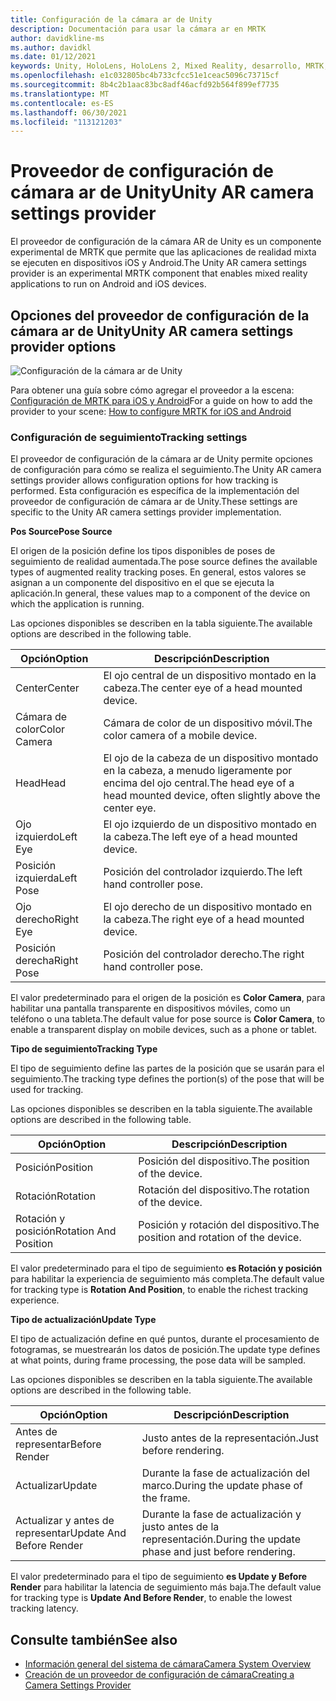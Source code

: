 ```yaml
---
title: Configuración de la cámara ar de Unity
description: Documentación para usar la cámara ar en MRTK
author: davidkline-ms
ms.author: davidkl
ms.date: 01/12/2021
keywords: Unity, HoloLens, HoloLens 2, Mixed Reality, desarrollo, MRTK, cámara ar,
ms.openlocfilehash: e1c032805bc4b733cfcc51e1ceac5096c73715cf
ms.sourcegitcommit: 8b4c2b1aac83bc8adf46acfd92b564f899ef7735
ms.translationtype: MT
ms.contentlocale: es-ES
ms.lasthandoff: 06/30/2021
ms.locfileid: "113121203"
---
```

# <a name="unity-ar-camera-settings-provider"></a><span data-ttu-id="11d7c-104">Proveedor de configuración de cámara ar de Unity</span><span class="sxs-lookup"><span data-stu-id="11d7c-104">Unity AR camera settings provider</span></span>

<span data-ttu-id="11d7c-105">El proveedor de configuración de la cámara AR de Unity es un componente experimental de MRTK que permite que las aplicaciones de realidad mixta se ejecuten en dispositivos iOS y Android.</span><span class="sxs-lookup"><span data-stu-id="11d7c-105">The Unity AR camera settings provider is an experimental MRTK component that enables mixed reality applications to run on Android and iOS devices.</span></span>

## <a name="unity-ar-camera-settings-provider-options"></a><span data-ttu-id="11d7c-106">Opciones del proveedor de configuración de la cámara ar de Unity</span><span class="sxs-lookup"><span data-stu-id="11d7c-106">Unity AR camera settings provider options</span></span>

![Configuración de la cámara ar de Unity](../images/camera-system/UnityArSettingsConfiguration.png)

<span data-ttu-id="11d7c-108">Para obtener una guía sobre cómo agregar el proveedor a la escena: [Configuración de MRTK para iOS y Android](../../supported-devices/using-ar-foundation.md)</span><span class="sxs-lookup"><span data-stu-id="11d7c-108">For a guide on how to add the provider to your scene: [How to configure MRTK for iOS and Android](../../supported-devices/using-ar-foundation.md)</span></span>

### <a name="tracking-settings"></a><span data-ttu-id="11d7c-109">Configuración de seguimiento</span><span class="sxs-lookup"><span data-stu-id="11d7c-109">Tracking settings</span></span>

<span data-ttu-id="11d7c-110">El proveedor de configuración de la cámara ar de Unity permite opciones de configuración para cómo se realiza el seguimiento.</span><span class="sxs-lookup"><span data-stu-id="11d7c-110">The Unity AR camera settings provider allows configuration options for how tracking is performed.</span></span> <span data-ttu-id="11d7c-111">Esta configuración es específica de la implementación del proveedor de configuración de cámara ar de Unity.</span><span class="sxs-lookup"><span data-stu-id="11d7c-111">These settings are specific to the Unity AR camera settings provider implementation.</span></span>

<span data-ttu-id="11d7c-112">**Pos Source**</span><span class="sxs-lookup"><span data-stu-id="11d7c-112">**Pose Source**</span></span>

<span data-ttu-id="11d7c-113">El origen de la posición define los tipos disponibles de poses de seguimiento de realidad aumentada.</span><span class="sxs-lookup"><span data-stu-id="11d7c-113">The pose source defines the available types of augmented reality tracking poses.</span></span> <span data-ttu-id="11d7c-114">En general, estos valores se asignan a un componente del dispositivo en el que se ejecuta la aplicación.</span><span class="sxs-lookup"><span data-stu-id="11d7c-114">In general, these values map to a component of the device on which the application is running.</span></span>

<span data-ttu-id="11d7c-115">Las opciones disponibles se describen en la tabla siguiente.</span><span class="sxs-lookup"><span data-stu-id="11d7c-115">The available options are described in the following table.</span></span>

| <span data-ttu-id="11d7c-116">Opción</span><span class="sxs-lookup"><span data-stu-id="11d7c-116">Option</span></span> | <span data-ttu-id="11d7c-117">Descripción</span><span class="sxs-lookup"><span data-stu-id="11d7c-117">Description</span></span> |
| --- | --- |
| <span data-ttu-id="11d7c-118">Center</span><span class="sxs-lookup"><span data-stu-id="11d7c-118">Center</span></span> | <span data-ttu-id="11d7c-119">El ojo central de un dispositivo montado en la cabeza.</span><span class="sxs-lookup"><span data-stu-id="11d7c-119">The center eye of a head mounted device.</span></span> |
| <span data-ttu-id="11d7c-120">Cámara de color</span><span class="sxs-lookup"><span data-stu-id="11d7c-120">Color Camera</span></span> | <span data-ttu-id="11d7c-121">Cámara de color de un dispositivo móvil.</span><span class="sxs-lookup"><span data-stu-id="11d7c-121">The color camera of a mobile device.</span></span> |
| <span data-ttu-id="11d7c-122">Head</span><span class="sxs-lookup"><span data-stu-id="11d7c-122">Head</span></span> | <span data-ttu-id="11d7c-123">El ojo de la cabeza de un dispositivo montado en la cabeza, a menudo ligeramente por encima del ojo central.</span><span class="sxs-lookup"><span data-stu-id="11d7c-123">The head eye of a head mounted device, often slightly above the center eye.</span></span> |
| <span data-ttu-id="11d7c-124">Ojo izquierdo</span><span class="sxs-lookup"><span data-stu-id="11d7c-124">Left Eye</span></span> | <span data-ttu-id="11d7c-125">El ojo izquierdo de un dispositivo montado en la cabeza.</span><span class="sxs-lookup"><span data-stu-id="11d7c-125">The left eye of a head mounted device.</span></span> |
| <span data-ttu-id="11d7c-126">Posición izquierda</span><span class="sxs-lookup"><span data-stu-id="11d7c-126">Left Pose</span></span> | <span data-ttu-id="11d7c-127">Posición del controlador izquierdo.</span><span class="sxs-lookup"><span data-stu-id="11d7c-127">The left hand controller pose.</span></span> |
| <span data-ttu-id="11d7c-128">Ojo derecho</span><span class="sxs-lookup"><span data-stu-id="11d7c-128">Right Eye</span></span> | <span data-ttu-id="11d7c-129">El ojo derecho de un dispositivo montado en la cabeza.</span><span class="sxs-lookup"><span data-stu-id="11d7c-129">The right eye of a head mounted device.</span></span> |
| <span data-ttu-id="11d7c-130">Posición derecha</span><span class="sxs-lookup"><span data-stu-id="11d7c-130">Right Pose</span></span> | <span data-ttu-id="11d7c-131">Posición del controlador derecho.</span><span class="sxs-lookup"><span data-stu-id="11d7c-131">The right hand controller pose.</span></span> |

<span data-ttu-id="11d7c-132">El valor predeterminado para el origen de la posición es **Color Camera**, para habilitar una pantalla transparente en dispositivos móviles, como un teléfono o una tableta.</span><span class="sxs-lookup"><span data-stu-id="11d7c-132">The default value for pose source is **Color Camera**, to enable a transparent display on mobile devices, such as a phone or tablet.</span></span>

<span data-ttu-id="11d7c-133">**Tipo de seguimiento**</span><span class="sxs-lookup"><span data-stu-id="11d7c-133">**Tracking Type**</span></span>

<span data-ttu-id="11d7c-134">El tipo de seguimiento define las partes de la posición que se usarán para el seguimiento.</span><span class="sxs-lookup"><span data-stu-id="11d7c-134">The tracking type defines the portion(s) of the pose that will be used for tracking.</span></span>

<span data-ttu-id="11d7c-135">Las opciones disponibles se describen en la tabla siguiente.</span><span class="sxs-lookup"><span data-stu-id="11d7c-135">The available options are described in the following table.</span></span>

| <span data-ttu-id="11d7c-136">Opción</span><span class="sxs-lookup"><span data-stu-id="11d7c-136">Option</span></span> | <span data-ttu-id="11d7c-137">Descripción</span><span class="sxs-lookup"><span data-stu-id="11d7c-137">Description</span></span> |
| --- | --- |
| <span data-ttu-id="11d7c-138">Posición</span><span class="sxs-lookup"><span data-stu-id="11d7c-138">Position</span></span> | <span data-ttu-id="11d7c-139">Posición del dispositivo.</span><span class="sxs-lookup"><span data-stu-id="11d7c-139">The position of the device.</span></span> |
| <span data-ttu-id="11d7c-140">Rotación</span><span class="sxs-lookup"><span data-stu-id="11d7c-140">Rotation</span></span> | <span data-ttu-id="11d7c-141">Rotación del dispositivo.</span><span class="sxs-lookup"><span data-stu-id="11d7c-141">The rotation of the device.</span></span> |
| <span data-ttu-id="11d7c-142">Rotación y posición</span><span class="sxs-lookup"><span data-stu-id="11d7c-142">Rotation And Position</span></span> | <span data-ttu-id="11d7c-143">Posición y rotación del dispositivo.</span><span class="sxs-lookup"><span data-stu-id="11d7c-143">The position and rotation of the device.</span></span> |

<span data-ttu-id="11d7c-144">El valor predeterminado para el tipo de seguimiento **es Rotación y posición** para habilitar la experiencia de seguimiento más completa.</span><span class="sxs-lookup"><span data-stu-id="11d7c-144">The default value for tracking type is **Rotation And Position**, to enable the richest tracking experience.</span></span>

<span data-ttu-id="11d7c-145">**Tipo de actualización**</span><span class="sxs-lookup"><span data-stu-id="11d7c-145">**Update Type**</span></span>

<span data-ttu-id="11d7c-146">El tipo de actualización define en qué puntos, durante el procesamiento de fotogramas, se muestrearán los datos de posición.</span><span class="sxs-lookup"><span data-stu-id="11d7c-146">The update type defines at what points, during frame processing, the pose data will be sampled.</span></span>

<span data-ttu-id="11d7c-147">Las opciones disponibles se describen en la tabla siguiente.</span><span class="sxs-lookup"><span data-stu-id="11d7c-147">The available options are described in the following table.</span></span>

| <span data-ttu-id="11d7c-148">Opción</span><span class="sxs-lookup"><span data-stu-id="11d7c-148">Option</span></span> | <span data-ttu-id="11d7c-149">Descripción</span><span class="sxs-lookup"><span data-stu-id="11d7c-149">Description</span></span> |
| --- | --- |
| <span data-ttu-id="11d7c-150">Antes de representar</span><span class="sxs-lookup"><span data-stu-id="11d7c-150">Before Render</span></span> | <span data-ttu-id="11d7c-151">Justo antes de la representación.</span><span class="sxs-lookup"><span data-stu-id="11d7c-151">Just before rendering.</span></span> |
| <span data-ttu-id="11d7c-152">Actualizar</span><span class="sxs-lookup"><span data-stu-id="11d7c-152">Update</span></span> | <span data-ttu-id="11d7c-153">Durante la fase de actualización del marco.</span><span class="sxs-lookup"><span data-stu-id="11d7c-153">During the update phase of the frame.</span></span> |
| <span data-ttu-id="11d7c-154">Actualizar y antes de representar</span><span class="sxs-lookup"><span data-stu-id="11d7c-154">Update And Before Render</span></span> | <span data-ttu-id="11d7c-155">Durante la fase de actualización y justo antes de la representación.</span><span class="sxs-lookup"><span data-stu-id="11d7c-155">During the update phase and just before rendering.</span></span> |

<span data-ttu-id="11d7c-156">El valor predeterminado para el tipo de seguimiento **es Update y Before Render** para habilitar la latencia de seguimiento más baja.</span><span class="sxs-lookup"><span data-stu-id="11d7c-156">The default value for tracking type is **Update And Before Render**, to enable the lowest tracking latency.</span></span>

## <a name="see-also"></a><span data-ttu-id="11d7c-157">Consulte también</span><span class="sxs-lookup"><span data-stu-id="11d7c-157">See also</span></span>

- [<span data-ttu-id="11d7c-158">Información general del sistema de cámara</span><span class="sxs-lookup"><span data-stu-id="11d7c-158">Camera System Overview</span></span>](camera-system-overview.md)
- [<span data-ttu-id="11d7c-159">Creación de un proveedor de configuración de cámara</span><span class="sxs-lookup"><span data-stu-id="11d7c-159">Creating a Camera Settings Provider</span></span>](create-settings-provider.md)
